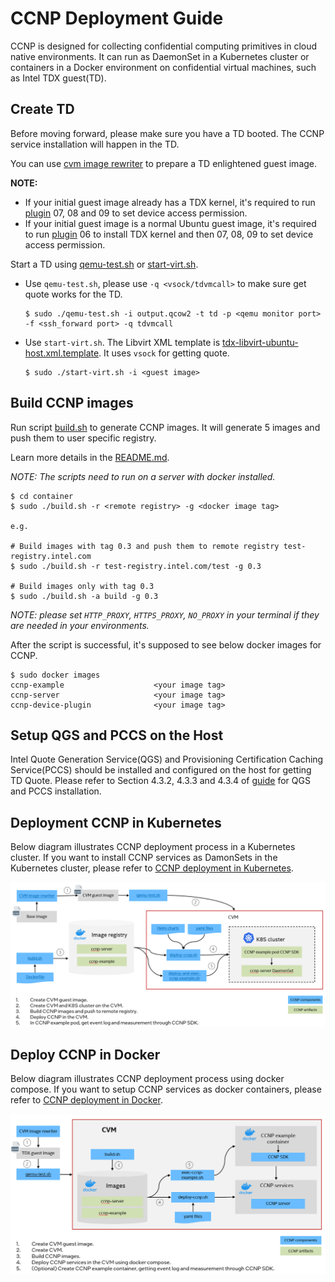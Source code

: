 # CCNP Deployment Guide

CCNP is designed for collecting confidential computing primitives in cloud native environments. It can run as DaemonSet in a Kubernetes cluster or containers in a Docker environment on confidential virtual machines, such as Intel TDX guest(TD). 

## Create TD

Before moving forward, please make sure you have a TD booted. The CCNP service installation will happen in the TD.

You can use [cvm image rewriter](../tools/cvm-image-rewriter/README.md) to prepare a TD enlightened guest image.

**NOTE:**
 - If your initial guest image already has a TDX kernel, it's required to run [plugin](../tools/cvm-image-rewriter/plugins/) 07, 08 and 09 to set device access permission.
 - If your initial guest image is a normal Ubuntu guest image, it's required to run [plugin](../tools/cvm-image-rewriter/plugins/) 06 to install TDX kernel and then 07, 08, 09 to set device access permission.
 
Start a TD using [qemu-test.sh](../tools/cvm-image-rewriter/qemu-test.sh) or [start-virt.sh](../tools/cvm-image-rewriter/start-virt.sh).

 - Use `qemu-test.sh`, please use `-q <vsock/tdvmcall>` to make sure get quote works for the TD.
    ```
    $ sudo ./qemu-test.sh -i output.qcow2 -t td -p <qemu monitor port> -f <ssh_forward port> -q tdvmcall
    ```

- Use `start-virt.sh`. The Libvirt XML template is [tdx-libvirt-ubuntu-host.xml.template](../tools/cvm-image-rewriter/tdx-libvirt-ubuntu-host.xml.template). It uses `vsock` for getting quote.
    ```
    $ sudo ./start-virt.sh -i <guest image>
    ```

## Build CCNP images

Run script [build.sh](../container/build.sh) to generate CCNP images. It will generate 5 images and push them to user specific registry.

Learn more details in the [README.md](../container/README.md).

_NOTE: The scripts need to run on a server with docker installed._

```
$ cd container
$ sudo ./build.sh -r <remote registry> -g <docker image tag>

e.g.

# Build images with tag 0.3 and push them to remote registry test-registry.intel.com
$ sudo ./build.sh -r test-registry.intel.com/test -g 0.3

# Build images only with tag 0.3
$ sudo ./build.sh -a build -g 0.3
```

_NOTE: please set `HTTP_PROXY`, `HTTPS_PROXY`, `NO_PROXY` in your terminal if they are needed in your environments._

After the script is successful, it's supposed to see below docker images for CCNP.

```
$ sudo docker images
ccnp-example                    <your image tag>
ccnp-server                     <your image tag>
ccnp-device-plugin              <your image tag>
```

## Setup QGS and PCCS on the Host

Intel Quote Generation Service(QGS) and Provisioning Certification Caching Service(PCCS) should be installed and configured on the host for getting TD Quote. Please refer to Section 4.3.2, 4.3.3 and 4.3.4 of [guide](https://www.intel.com/content/www/us/en/content-details/789198/whitepaper-linux-stacks-for-intel-trust-domain-extensions-1-5.html)
for QGS and PCCS installation.


## Deployment CCNP in Kubernetes

Below diagram illustrates CCNP deployment process in a Kubernetes cluster. If you want to install CCNP services as DamonSets in the Kubernetes cluster, please refer to [CCNP deployment in Kubernetes](./kubernetes/README.md).

![Deployment diagram](../docs/ccnp-deployment-k8s.png)


## Deploy CCNP in Docker

Below diagram illustrates CCNP deployment process using docker compose. If you want to setup CCNP services as docker containers, please refer to [CCNP deployment in Docker](./docker-compose/README.md).

![Deployment diagram](../docs/ccnp-deployment-docker.png)
